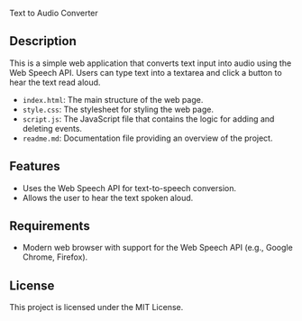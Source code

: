  Text to Audio Converter

## Description

This is a simple web application that converts text input into audio using the Web Speech API. Users can type text into a textarea and click a button to hear the text read aloud.

- `index.html`: The main structure of the web page.
- `style.css`: The stylesheet for styling the web page.
- `script.js`: The JavaScript file that contains the logic for adding and deleting events.
- `readme.md`: Documentation file providing an overview of the project.

## Features

- Uses the Web Speech API for text-to-speech conversion.
- Allows the user to hear the text spoken aloud.

## Requirements

- Modern web browser with support for the Web Speech API (e.g., Google Chrome, Firefox).

## License

This project is licensed under the MIT License.